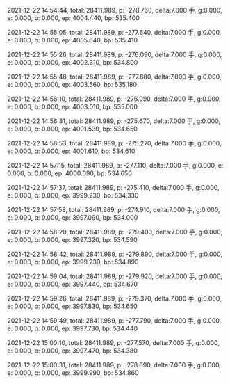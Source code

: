 2021-12-22 14:54:44, total: 28411.989, p: -278.760, delta:7.000 手, g:0.000, e: 0.000, b: 0.000, ep: 4004.440, bp: 535.400

2021-12-22 14:55:05, total: 28411.989, p: -277.640, delta:7.000 手, g:0.000, e: 0.000, b: 0.000, ep: 4005.640, bp: 535.410

2021-12-22 14:55:26, total: 28411.989, p: -276.090, delta:7.000 手, g:0.000, e: 0.000, b: 0.000, ep: 4002.310, bp: 534.800

2021-12-22 14:55:48, total: 28411.989, p: -277.880, delta:7.000 手, g:0.000, e: 0.000, b: 0.000, ep: 4003.560, bp: 535.180

2021-12-22 14:56:10, total: 28411.989, p: -276.990, delta:7.000 手, g:0.000, e: 0.000, b: 0.000, ep: 4003.010, bp: 535.000

2021-12-22 14:56:31, total: 28411.989, p: -275.670, delta:7.000 手, g:0.000, e: 0.000, b: 0.000, ep: 4001.530, bp: 534.650

2021-12-22 14:56:53, total: 28411.989, p: -275.270, delta:7.000 手, g:0.000, e: 0.000, b: 0.000, ep: 4001.610, bp: 534.610

2021-12-22 14:57:15, total: 28411.989, p: -277.110, delta:7.000 手, g:0.000, e: 0.000, b: 0.000, ep: 4000.090, bp: 534.650

2021-12-22 14:57:37, total: 28411.989, p: -275.410, delta:7.000 手, g:0.000, e: 0.000, b: 0.000, ep: 3999.230, bp: 534.330

2021-12-22 14:57:58, total: 28411.989, p: -274.910, delta:7.000 手, g:0.000, e: 0.000, b: 0.000, ep: 3997.090, bp: 534.000

2021-12-22 14:58:20, total: 28411.989, p: -279.400, delta:7.000 手, g:0.000, e: 0.000, b: 0.000, ep: 3997.320, bp: 534.590

2021-12-22 14:58:42, total: 28411.989, p: -279.890, delta:7.000 手, g:0.000, e: 0.000, b: 0.000, ep: 3999.230, bp: 534.890

2021-12-22 14:59:04, total: 28411.989, p: -279.920, delta:7.000 手, g:0.000, e: 0.000, b: 0.000, ep: 3997.440, bp: 534.670

2021-12-22 14:59:26, total: 28411.989, p: -279.370, delta:7.000 手, g:0.000, e: 0.000, b: 0.000, ep: 3997.830, bp: 534.650

2021-12-22 14:59:49, total: 28411.989, p: -277.790, delta:7.000 手, g:0.000, e: 0.000, b: 0.000, ep: 3997.730, bp: 534.440

2021-12-22 15:00:10, total: 28411.989, p: -277.570, delta:7.000 手, g:0.000, e: 0.000, b: 0.000, ep: 3997.470, bp: 534.380

2021-12-22 15:00:31, total: 28411.989, p: -278.890, delta:7.000 手, g:0.000, e: 0.000, b: 0.000, ep: 3999.990, bp: 534.860